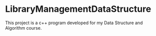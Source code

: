 # LibraryManagementDataStructure
This project is a c++ program developed for my Data Structure and Algorithm course. 
